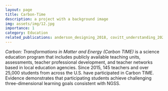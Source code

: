 ```yaml
---
layout: page
title: Carbon-Time
description: a project with a background image
img: assets/img/12.jpg
importance: 1
category: Education
related_publications: anderson_designing_2018, covitt_understanding_2021, lin_factors_2022, covitt_instructional_nodate
---
```


*Carbon: Transformations in Matter and Energy (Carbon TIME)* is a science education program that includes publicly available teaching units, assessments, teacher professional development, and teacher networks based in local education agencies. Since 2015, 145 teachers and over 25,000 students from across the U.S. have participated in Carbon TIME. Evidence demonstrates that participating students achieve challenging three-dimensional learning goals consistent with NGSS. 
